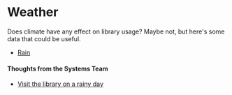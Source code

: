 Weather
=======

Does climate have any effect on library usage? Maybe not, but here's some data that could be useful.

- [Rain](./rain.md)

#### Thoughts from the Systems Team

- [Visit the library on a rainy day](https://librarieswest.github.io/2016/12/10/weather/)
